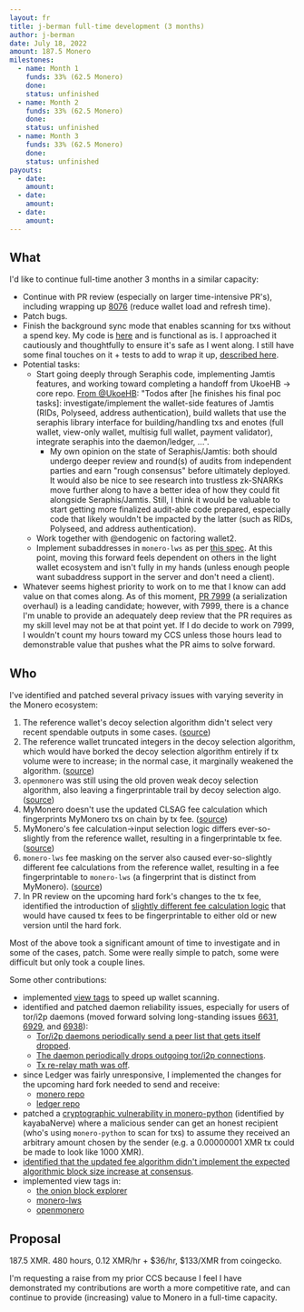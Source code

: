 ```yaml
---
layout: fr
title: j-berman full-time development (3 months)
author: j-berman
date: July 18, 2022
amount: 187.5 Monero
milestones:
  - name: Month 1
    funds: 33% (62.5 Monero)
    done:
    status: unfinished
  - name: Month 2
    funds: 33% (62.5 Monero)
    done:
    status: unfinished
  - name: Month 3
    funds: 33% (62.5 Monero)
    done:
    status: unfinished
payouts:
  - date:
    amount:
  - date:
    amount:
  - date:
    amount:
---
```


## What

I'd like to continue full-time another 3 months in a similar capacity:

- Continue with PR review (especially on larger time-intensive PR's), including wrapping up [8076](https://github.com/monero-project/monero/pull/8076) (reduce wallet load and refresh time).
- Patch bugs.
- Finish the background sync mode that enables scanning for txs without a spend key. My code is [here](https://github.com/j-berman/monero/commit/238ea538f218ad447808c6806386a73bb1ab0fd5) and is functional as is. I approached it cautiously and thoughtfully to ensure it's safe as I went along. I still have some final touches on it + tests to add to wrap it up, [described here](https://repo.getmonero.org/monero-project/ccs-proposals/-/merge_requests/285#note_15356).
- Potential tasks:
	- Start going deeply through Seraphis code, implementing Jamtis features, and working toward completing a handoff from UkoeHB -> core repo. [From @UkoeHB](https://libera.monerologs.net/monero-research-lab/20220713#c120001): "Todos after [he finishes his final poc tasks]: investigate/implement the wallet-side features of Jamtis (RIDs, Polyseed, address authentication), build wallets that use the seraphis library interface for building/handling txs and enotes (full wallet, view-only wallet, multisig full wallet, payment validator), integrate seraphis into the daemon/ledger, ...".
		- My own opinion on the state of Seraphis/Jamtis: both should undergo deeper review and round(s) of audits from independent parties and earn "rough consensus" before ultimately deployed. It would also be nice to see research into trustless zk-SNARKs move further along to have a better idea of how they could fit alongside Seraphis/Jamtis. Still, I think it would be valuable to start getting more finalized audit-able code prepared, especially code that likely wouldn't be impacted by the latter (such as RIDs, Polyseed, and address authentication).
	- Work together with @endogenic on factoring wallet2.
	- Implement subaddresses in `monero-lws` as per [this spec](https://github.com/monero-project/meta/pull/647). At this point, moving this forward feels dependent on others in the light wallet ecosystem and isn't fully in my hands (unless enough people want subaddress support in the server and don't need a client).
- Whatever seems highest priority to work on to me that I know can add value on that comes along. As of this moment, [PR 7999](https://github.com/monero-project/monero/pull/7999) (a serialization overhaul) is a leading candidate; however, with 7999, there is a chance I'm unable to provide an adequately deep review that the PR requires as my skill level may not be at that point yet. If I do decide to work on 7999, I wouldn't count my hours toward my CCS unless those hours lead to demonstrable value that pushes what the PR aims to solve forward.

## Who

I've identified and patched several privacy issues with varying severity in the Monero ecosystem:

1. The reference wallet's decoy selection algorithm didn't select very recent spendable outputs in some cases. ([source](https://www.getmonero.org/2021/09/20/post-mortem-of-decoy-selection-bugs.html))
2. The reference wallet truncated integers in the decoy selection algorithm, which would have borked the decoy selection algorithm entirely if tx volume were to increase; in the normal case, it marginally weakened the algorithm. ([source](https://www.getmonero.org/2021/09/20/post-mortem-of-decoy-selection-bugs.html))
3. `openmonero` was still using the old proven weak decoy selection algorithm, also leaving a fingerprintable trail by decoy selection algo. ([source](https://github.com/moneroexamples/openmonero/pull/177))
4. MyMonero doesn't use the updated CLSAG fee calculation which fingerprints MyMonero txs on chain by tx fee. ([source](https://github.com/mymonero/mymonero-core-cpp/pull/35))
5. MyMonero's fee calculation->input selection logic differs ever-so-slightly from the reference wallet, resulting in a fingerprintable tx fee. ([source](https://github.com/mymonero/mymonero-core-cpp/pull/36))
6. `monero-lws` fee masking on the server also caused ever-so-slightly different fee calculations from the reference wallet, resulting in a fee fingerprintable to `monero-lws` (a fingerprint that is distinct from MyMonero). ([source](https://github.com/vtnerd/monero-lws/pull/31))
7. In PR review on the upcoming hard fork's changes to the tx fee, identified the introduction of [slightly different fee calculation logic](https://github.com/monero-project/monero/pull/7819#discussion_r804404285) that would have caused tx fees to be fingerprintable to either old or new version until the hard fork.

Most of the above took a significant amount of time to investigate and in some of the cases, patch. Some were really simple to patch, some were difficult but only took a couple lines.

Some other contributions:

- implemented [view tags](https://github.com/monero-project/monero/pull/8061) to speed up wallet scanning.
- identified and patched daemon reliability issues, especially for users of tor/i2p daemons (moved forward solving long-standing issues [6631](https://github.com/monero-project/monero/issues/6631), [6929](https://github.com/monero-project/monero/issues/6929), and [6938](https://github.com/monero-project/monero/issues/6938)):
	- [Tor/i2p daemons periodically send a peer list that gets itself dropped](https://github.com/monero-project/monero/pull/8324).
	- [The daemon periodically drops outgoing tor/i2p connections](https://github.com/monero-project/monero/pull/8330).
	- [Tx re-relay math was off](https://github.com/monero-project/monero/pull/8326).
- since Ledger was fairly unresponsive, I implemented the changes for the upcoming hard fork needed to send and receive:
	- [monero repo](https://github.com/j-berman/monero/commit/cfbd590fd63ff9e0c5ec68c618e2f3fdaf24d241)
	- [ledger repo](https://github.com/j-berman/app-monero/commit/c1a6eb8bbbc1cc7974ce0938e9d8f920d0ad3ae9)
- patched a [cryptographic vulnerability in monero-python](https://github.com/monero-ecosystem/monero-python/commit/ece5b9d4cd929ced9539dca839d8a9fda4271663) (identified by kayabaNerve) where a malicious sender can get an honest recipient (who's using `monero-python` to scan for txs) to assume they received an arbitrary amount chosen by the sender (e.g. a 0.00000001 XMR tx could be made to look like 1000 XMR).
- [identified that the updated fee algorithm didn't implement the expected algorithmic block size increase at consensus](https://github.com/monero-project/monero/pull/7819#discussion_r799064615).
- implemented view tags in:
	- [the onion block explorer](https://github.com/moneroexamples/onion-monero-blockchain-explorer/pull/266)
	- [monero-lws](https://github.com/vtnerd/monero-lws/pull/33)
	- [openmonero](https://github.com/moneroexamples/openmonero/pull/181)

## Proposal

187.5 XMR. 480 hours, 0.12 XMR/hr + $36/hr, $133/XMR from coingecko.

I'm requesting a raise from my prior CCS because I feel I have demonstrated my contributions are worth a more competitive rate, and can continue to provide (increasing) value to Monero in a full-time capacity.